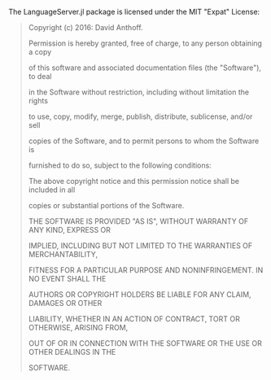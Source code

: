 The LanguageServer.jl package is licensed under the MIT "Expat" License:

> Copyright (c) 2016: David Anthoff.
> 
> 
> Permission is hereby granted, free of charge, to any person obtaining a copy
> 
> of this software and associated documentation files (the "Software"), to deal
> 
> in the Software without restriction, including without limitation the rights
> 
> to use, copy, modify, merge, publish, distribute, sublicense, and/or sell
> 
> copies of the Software, and to permit persons to whom the Software is
> 
> furnished to do so, subject to the following conditions:
> 
> 
> 
> The above copyright notice and this permission notice shall be included in all
> 
> copies or substantial portions of the Software.
> 
> 
> 
> THE SOFTWARE IS PROVIDED "AS IS", WITHOUT WARRANTY OF ANY KIND, EXPRESS OR
> 
> IMPLIED, INCLUDING BUT NOT LIMITED TO THE WARRANTIES OF MERCHANTABILITY,
> 
> FITNESS FOR A PARTICULAR PURPOSE AND NONINFRINGEMENT. IN NO EVENT SHALL THE
> 
> AUTHORS OR COPYRIGHT HOLDERS BE LIABLE FOR ANY CLAIM, DAMAGES OR OTHER
> 
> LIABILITY, WHETHER IN AN ACTION OF CONTRACT, TORT OR OTHERWISE, ARISING FROM,
> 
> OUT OF OR IN CONNECTION WITH THE SOFTWARE OR THE USE OR OTHER DEALINGS IN THE
> 
> SOFTWARE.
> 
> 
